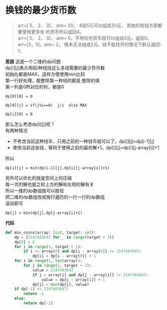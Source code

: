 # 换钱的最少货币数
> arr=[ 5， 2， 3]， aim= 20。 4张5元可以组成20元， 其他的找钱方案都要使用更多张 的货币所以返回4。   
> arr=[ 5， 2， 3]， aim= 0。不用任何货币就可以组成0元，返回0。  
> arr=[3，5]，aim= 2。 根本无法组成2元，钱不能找开的情况下默认返回- 1。  

**思路**
这是一个二维的dp问题  
dp[i][j]表示用前i种钱找这么多钱需要的最少货币数  
初始化都是MAX，这样方便使用min比较  
第一行好处理，能整除第一种钱的都是 整除的值  
第一列是0所对应的列，都是0  

`dp[0][0] = 0`

`
dp[0][j] = if(j%i==0)  j/i  else MAX
`

`
dp[i][0] = 0
`

那么怎么考虑dp[i][j]呢？  
有两种情况  
- 不考虑当前这种钱币，只用之前的一种钱币就可以了。dp[i][j]=dp[i-1][j]
- 使用当前这张钱，等同于使用之前的最优解+1。dp[i][j]=dp[i][j-array[i]]+1

所以

`
dp[i][j] = min(dp[i-1][j],dp[i][j-array[i]]+1)
`

另外可以优化的就是空间上的压缩    
每一次的解也就之和上方的解和左侧的解有关    
所以一维的dp数组就可以胜任    
把二维的dp数组改成按行遍历的一行一行的dp数组  
滚动即可  

`
dp[j] = min(dp[j],dp[j-array[i]+1)
`

**代码**

```python
def min_coins(array: list, target: int):
    dp = [2147483647 for _ in range(target + 1)]
    dp[0] = 0
    for i in range(1, target + 1):
        if i >= array[0] and dp[i - array[0]] != 2147483647:
            dp[i] = dp[i - array[0]] + 1
    for i in range(1, len(array)):
        for j in range(1, target + 1):
            value = 2147483647
            if j > array[i] and dp[j - array[i]] != 2147483647:
                value = dp[j - array[i]] + 1
            dp[j] = min(dp[j], value)
    if dp[-1] == 2147483647:
        return -1
    else:
        return dp[-1]
```